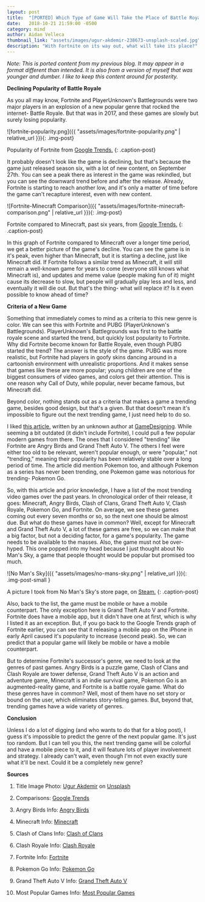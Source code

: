 ```yaml
---
layout: post
title:  "[PORTED] Which Type of Game Will Take the Place of Battle Royale?"
date:   2018-10-21 21:59:00 -0500
category: mind
author: Aidan Velleca
thumbnail_link: "assets/images/ugur-akdemir-238673-unsplash-scaled.jpg"
description: "With Fortnite on its way out, what will take its place?"
---
```

*Note: This is ported content from my previous blog. It may appear in a format different than intended. It is also from a version of myself that was younger and dumber. I like to keep this content around for posterity.*

**Declining Popularity of Battle Royale** 

As you all may know, Fortnite and PlayerUnknown's Battlegrounds were two major players in an explosion of a new popular genre that rocked the internet- Battle Royale. But that was in 2017, and these games are slowly but surely losing popularity. 

![fortnite-popularity.png]({{ "assets/images/fortnite-popularity.png" | relative_url }}){: .img-post}

Popularity of Fortnite from [Google Trends.](https://trends.google.com/trends/explore?geo=US&q=Fortnite)
{: .caption-post}

It probably doesn't look like the game is declining, but that's because the game just released season six, with a lot of new content, on September 27th. You can see a peak there as interest in the game was rekindled, but you can see the downward trend before and after the release. Already, Fortnite is starting to reach another low, and it's only a matter of time before the game can't recapture interest, even with new content. 

![Fortnite-Minecraft Comparison]({{ "assets/images/fortnite-minecraft-comparison.png" | relative_url }}){: .img-post}

Fortnite compared to Minecraft, past six years, from [Google Trends.](https://trends.google.com/trends/explore?date=2013-10-21%202018-10-21&geo=US&q=Fortnite,Minecraft)
{: .caption-post}

In this graph of Fortnite compared to Minecraft over a longer time period, we get a better picture of the game's decline. You can see the game is in it's peak, even higher than Minecraft, but it is starting a decline, just like Minecraft did. If Fortnite follows a similar trend as Minecraft, it will still remain a well-known game for years to come (everyone still knows what Minecraft is), and updates and meme value (people making fun of it) might cause its decrease to slow, but people will gradually play less and less, and eventually it will die out. But that's the thing- what will replace it? Is it even possible to know ahead of time? 

**Criteria of a New Game** 

Something that immediately comes to mind as a criteria to this new genre is color. We can see this with Fortnite and PUBG (PlayerUnknown's Battlegrounds). PlayerUnknown's Battlegrounds was first to the battle royale scene and started the trend, but quickly lost popularity to Fortnite. Why did Fortnite become known for Battle Royale, even though PUBG started the trend? The answer is the style of the game. PUBG was more realistic, but Fortnite had players in goofy skins dancing around in a cartoonish environment with unrealistic proportions. And it makes sense that games like these are more popular; young children are one of the biggest consumers of video games, and colors get their attention. This is one reason why Call of Duty, while popular, never became famous, but Minecraft did. 

Beyond color, nothing stands out as a criteria that makes a game a trending game, besides good design, but that's a given. But that doesn't mean it's impossible to figure out the next trending game, I just need help to do so. 

I liked [this article,](https://www.gamedesigning.org/popular-video-games/) written by an unknown author at [GameDesigning](https://www.gamedesigning.org/). While seeming a bit outdated (it didn't include Fortnite), I could pull a few popular modern games from there. The ones that I considered "trending" like Fortnite are Angry Birds and Grand Theft Auto V. The others I feel were either too old to be relevant, weren't popular enough, or were "popular," not "trending," meaning their popularity has been relatively stable over a long period of time. The article did mention Pokemon too, and although Pokemon as a series has never been trending, one Pokemon game was notorious for trending- Pokemon Go. 

So, with this article and prior knowledge, I have a list of the most trending video games over the past years. In chronological order of their release, it goes: Minecraft, Angry Birds, Clash of Clans, Grand Theft Auto V, Clash Royale, Pokemon Go, and Fortnite. On average, we see these games coming out every seven months or so, so the next one should be almost due. But what do these games have in common? Well, except for Minecraft and Grand Theft Auto V, a lot of these games are free, so we can make that a big factor, but not a deciding factor, for a game's popularity. The game needs to be available to the masses. Also, the game must not be over-hyped. This one popped into my head because I just thought about No Man's Sky, a game that people thought would be popular but promised too much. 

![No Man's Sky]({{ "assets/images/no-mans-sky.png" | relative_url }}){: .img-post-small }

A picture I took from No Man's Sky's store page, on [Steam.](https://store.steampowered.com/app/275850/No_Mans_Sky/)
{: .caption-post}

Also, back to the list, the game must be mobile or have a mobile counterpart. The only exception here is Grand Theft Auto V and Fortnite. Fortnite does have a mobile app, but it didn't have one at first, which is why I listed it as an exception. But, if you go back to the Google Trends graph of Fortnite earlier, you can see that it releasing a mobile app on the iPhone in early April caused it's popularity to increase (second peak). So, we can predict that a popular game will likely be mobile or have a mobile counterpart. 

But to determine Fortnite's successor's genre, we need to look at the genres of past games. Angry Birds is a puzzle game, Clash of Clans and Clash Royale are tower defense, Grand Theft Auto V is an action and adventure game, Minecraft is an indie survival game, Pokemon Go is an augmented-reality game, and Fortnite is a battle royale game. What do these genres have in common? Well, most of them have no set story or bound on the user, which eliminates story-telling games. But, beyond that, trending games have a wide variety of genres. 

**Conclusion** 

Unless I do a lot of digging (and who wants to do that for a blog post), I guess it's impossible to predict the genre of the next popular game. It's just too random. But I can tell you this, the next trending game will be colorful and have a mobile piece to it, and it will feature lots of player involvement and strategy. I already can't wait, even though I'm not even exactly sure what it'll be next. Could it be a completely new genre? 

**Sources**

1.  Title Image Photo: [Ugur Akdemir](https://unsplash.com/photos/5X39cfzKX3o?utm_source=unsplash&utm_medium=referral&utm_content=creditCopyText) on [Unsplash](https://unsplash.com/search/photos/video-game?utm_source=unsplash&utm_medium=referral&utm_content=creditCopyText)

2.  Comparisons: [Google Trends](https://trends.google.com/trends/?geo=US)

3.  Angry Birds Info: [Angry Birds](https://en.wikipedia.org/wiki/Angry_Birds_(video_game))

4.  Minecraft Info: [Minecraft](https://en.wikipedia.org/wiki/Minecraft)

5.  Clash of Clans Info: [Clash of Clans](https://en.wikipedia.org/wiki/Clash_of_Clans)

6.  Clash Royale Info: [Clash Royale](https://en.wikipedia.org/wiki/Clash_Royale)

7.  Fortnite Info: [Fortnite](https://en.wikipedia.org/wiki/Fortnite_Battle_Royale)

8.  Pokemon Go Info: [Pokemon Go](https://en.wikipedia.org/wiki/Pok%C3%A9mon_Go)

9.  Grand Theft Auto V Info: [Grand Theft Auto V](https://en.wikipedia.org/wiki/Grand_Theft_Auto_V)

10.  Most Popular Games Info: [Most Popular Games](https://www.gamedesigning.org/popular-video-games/)